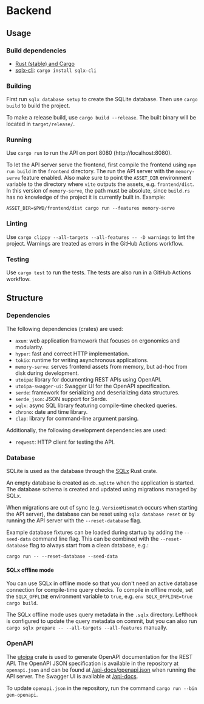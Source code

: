 # Backend

## Usage

### Build dependencies

- [Rust (stable) and Cargo](https://www.rust-lang.org/tools/install)
- [sqlx-cli](https://docs.rs/crate/sqlx-cli/latest): `cargo install sqlx-cli`

### Building

First run `sqlx database setup` to create the SQLite database.
Then use `cargo build` to build the project.

To make a release build, use `cargo build --release`.
The built binary will be located in `target/release/`.

### Running

Use `cargo run` to run the API on port 8080 (http://localhost:8080).

To let the API server serve the frontend, first compile the frontend using
`npm run build` in the `frontend` directory. The run the API server with the
`memory-serve` feature enabled. Also make sure to point the `ASSET_DIR` environment
variable to the directory where `vite` outputs the assets, e.g. `frontend/dist`.
In this version of `memory-serve`, the path must be absolute, since `build.rs`
has no knowledge of the project it is currently built in. Example:

```shell
ASSET_DIR=$PWD/frontend/dist cargo run --features memory-serve
```

### Linting

Use `cargo clippy --all-targets --all-features -- -D warnings` to lint the project. Warnings are treated as errors in the GitHub Actions workflow.

### Testing

Use `cargo test` to run the tests. The tests are also run in a GitHub Actions workflow.

## Structure

### Dependencies

The following dependencies (crates) are used:

- `axum`: web application framework that focuses on ergonomics and modularity.
- `hyper`: fast and correct HTTP implementation.
- `tokio`: runtime for writing asynchronous applications.
- `memory-serve`: serves frontend assets from memory, but ad-hoc from disk during development.
- `utoipa`: library for documenting REST APIs using OpenAPI.
- `utoipa-swagger-ui`: Swagger UI for the OpenAPI specification.
- `serde`: framework for serializing and deserializing data structures.
- `serde_json`: JSON support for Serde.
- `sqlx`: async SQL library featuring compile-time checked queries.
- `chrono`: date and time library.
- `clap`: library for command-line argument parsing.

Additionally, the following development dependencies are used:

- `reqwest`: HTTP client for testing the API.

### Database

SQLite is used as the database through the [SQLx](https://github.com/launchbadge/sqlx) Rust crate.  

An empty database is created as `db.sqlite` when the application is started.
The database schema is created and updated using migrations managed by SQLx.

When migrations are out of sync (e.g. `VersionMismatch` occurs when starting the API server),
the database can be reset using `sqlx database reset` or by running the API server with the
`--reset-database` flag.

Example database fixtures can be loaded during startup by adding the `--seed-data` command line
flag. This can be combined with the `--reset-database` flag to always start from a clean database,
e.g.:

```shell
cargo run -- --reset-database --seed-data
```

#### SQLx offline mode

You can use SQLx in offline mode so that you don't need an active database connection for compile-time query checks. 
To compile in offline mode, set the `SQLX_OFFLINE` environment variable to `true`, e.g. `env SQLX_OFFLINE=true cargo build`.

The SQLx offline mode uses query metadata in the `.sqlx` directory.
Lefthook is configured to update the query metadata on commit, but you can also run `cargo sqlx prepare -- --all-targets --all-features` manually.

### OpenAPI

The [utoipa](https://github.com/juhaku/utoipa) crate is used to generate OpenAPI documentation for the REST API.
The OpenAPI JSON specification is available in the repository at `openapi.json` and can be found at [/api-docs/openapi.json](http://localhost:8080/api-docs/openapi.json) when running the API server.
The Swagger UI is available at [/api-docs](http://localhost:8080/api-docs).

To update `openapi.json` in the repository, run the command `cargo run --bin gen-openapi`.
